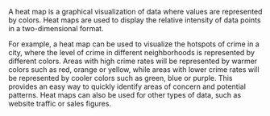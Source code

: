 A heat map is a graphical visualization of data where values are represented by colors. Heat maps are used to display the relative intensity of data points in a two-dimensional format.

For example, a heat map can be used to visualize the hotspots of crime in a city, where the level of crime in different neighborhoods is represented by different colors. Areas with high crime rates will be represented by warmer colors such as red, orange or yellow, while areas with lower crime rates will be represented by cooler colors such as green, blue or purple. This provides an easy way to quickly identify areas of concern and potential patterns. Heat maps can also be used for other types of data, such as website traffic or sales figures.